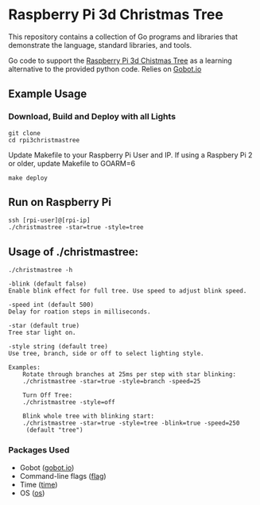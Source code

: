 # Raspberry Pi 3d Christmas Tree 

This repository contains a collection of Go programs and libraries that
demonstrate the language, standard libraries, and tools.

Go code to support the [Raspberry Pi 3d Chistmas Tree](https://thepihut.com/products/3d-xmas-tree-for-raspberry-pi) as a learning alternative to the provided python code. 
Relies on [Gobot.io](https://gobot.io/)

## Example Usage

### Download, Build and Deploy with all Lights

    git clone
    cd rpi3christmastree

Update Makefile to your Raspberry Pi User and IP.
If using a Raspbery Pi 2 or older, update Makefile to GOARM=6

    make deploy

## Run on Raspberry Pi

    ssh [rpi-user]@[rpi-ip]
    ./christmastree -star=true -style=tree

## Usage of ./christmastree:

    ./christmastree -h
    
    -blink (default false)
    Enable blink effect for full tree. Use speed to adjust blink speed.

    -speed int (default 500)
    Delay for roation steps in milliseconds.

    -star (default true)
    Tree star light on.

    -style string (default tree)
    Use tree, branch, side or off to select lighting style.
    
    Examples:
        Rotate through branches at 25ms per step with star blinking:
        ./christmastree -star=true -style=branch -speed=25
    
        Turn Off Tree:
        ./christmastree -style=off
    
        Blink whole tree with blinking start:
        ./christmastree -star=true -style=tree -blink=true -speed=250
         (default "tree")

### Packages Used

* Gobot ([gobot.io](https://github.com/hybridgroup/gobot/))
* Command-line flags ([flag](https://golang.org/pkg/flag/))
* Time ([time](https://golang.org/pkg/time/))
* OS ([os](https://golang.org/pkg/os/))
